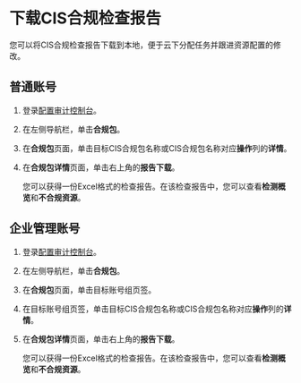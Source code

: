 # 下载CIS合规检查报告

您可以将CIS合规检查报告下载到本地，便于云下分配任务并跟进资源配置的修改。

## 普通账号

1.  登录[配置审计控制台](https://config.console.aliyun.com)。

2.  在左侧导航栏，单击**合规包**。

3.  在**合规包**页面，单击目标CIS合规包名称或CIS合规包名称对应**操作**列的**详情**。

4.  在**合规包详情**页面，单击右上角的**报告下载**。

    您可以获得一份Excel格式的检查报告。在该检查报告中，您可以查看**检测概览**和**不合规资源**。


## 企业管理账号

1.  登录[配置审计控制台](https://config.console.aliyun.com)。

2.  在左侧导航栏，单击**合规包**。

3.  在**合规包**页面，单击目标账号组页签。

4.  在目标账号组页签，单击目标CIS合规包名称或CIS合规包名称对应**操作**列的**详情**。

5.  在**合规包详情**页面，单击右上角的**报告下载**。

    您可以获得一份Excel格式的检查报告。在该检查报告中，您可以查看**检测概览**和**不合规资源**。



